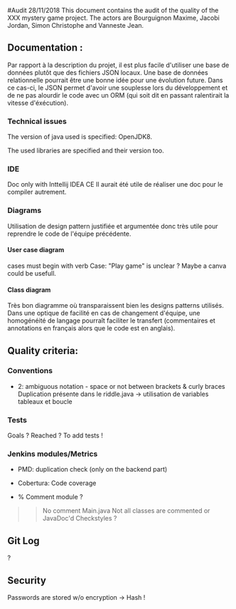 #Audit 28/11/2018
This document contains the audit of the quality of the XXX mystery game project. The actors are Bourguignon Maxime, Jacobi Jordan, Simon Christophe and Vanneste Jean.

## Documentation :
Par rapport à la description du projet, il est plus facile d'utiliser une base de données plutôt que des fichiers JSON locaux.
Une base de données relationnelle pourrait être une bonne idée pour une évolution future. Dans ce cas-ci, le JSON permet d'avoir une souplesse lors du développement et de ne pas alourdir le code avec un ORM (qui soit dit en passant ralentirait la vitesse d'éxécution).

### Technical issues
The version of java used is specified: OpenJDK8.

The used libraries are specified and their version too.

### IDE

Doc only with Inttellij IDEA CE
Il aurait été utile de réaliser une doc pour le compiler autrement.

### Diagrams
Utilisation de design pattern justifiée et argumentée donc très utile pour reprendre le code de l'équipe précédente.

#### User case diagram
cases must begin with verb
Case: "Play game" is unclear ? Maybe a canva could be usefull.

#### Class diagram
Très bon diagramme où transparaissent bien les designs patterns utilisés.
Dans une optique de facilité en cas de changement d'équipe, une homogénéité de langage pourraît faciliter le transfert (commentaires et annotations en français alors que le code est en anglais).

## Quality criteria:

### Conventions

* 2: ambiguous notation - space or not between brackets & curly braces
Duplication présente dans le riddle.java -> utilisation de variables tableaux et boucle

### Tests

Goals ? Reached ?
To add tests !

### Jenkins modules/Metrics

* PMD: duplication check (only on the backend part)

* Cobertura: Code coverage

* % Comment module ?
>> No comment Main.java
>> Not all classes are commented or JavaDoc'd
>> Checkstyles ?

## Git Log
?
## Security
Passwords are stored w/o encryption -> Hash !
